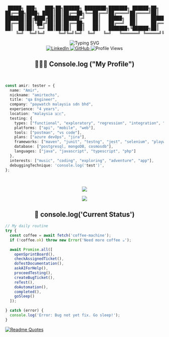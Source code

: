 <div align="center">
<pre>
 █████╗ ███╗   ███╗██╗██████╗ ████████╗███████╗ ██████╗██╗  ██╗███████╗
██╔══██╗████╗ ████║██║██╔══██╗╚══██╔══╝██╔════╝██╔════╝██║  ██║██╔════╝
███████║██╔████╔██║██║██████╔╝   ██║   █████╗  ██║     ███████║███████╗
██╔══██║██║╚██╔╝██║██║██╔══██╗   ██║   ██╔══╝  ██║     ██╔══██║╚════██║
██║  ██║██║ ╚═╝ ██║██║██║  ██║   ██║   ███████╗╚██████╗██║  ██║███████║
    ╚═╝  ╚═╝╚═╝     ╚═╝╚═╝╚═╝  ╚═╝   ╚═╝   ╚══════╝ ╚═════╝╚═╝  ╚═╝╚══════╝     
</pre>
</div>

<div align="center">
  <img src="https://readme-typing-svg.demolab.com?font=Fira+Code&duration=3000&pause=1000&color=6495ED&center=true&vCenter=true&width=435&lines=Bug+detective;Ctrl%2BC+%2B+Ctrl%2BV+Specialist;Automation+Tester;Debug+champion+%F0%9F%8F%86" alt="Typing SVG" />
</div>

<div align="center">
  <a href="https://www.linkedin.com/in/amirtechs/">
    <img src="https://img.shields.io/badge/LinkedIn-0077B5?style=for-the-badge&logo=linkedin&logoColor=white" alt="LinkedIn"/>
  </a>
  <a href="https://github.com/amirtechs">
    <img src="https://img.shields.io/badge/GitHub-100000?style=for-the-badge&logo=github&logoColor=white" alt="GitHub"/>
  </a>
  <img src="https://komarev.com/ghpvc/?username=amirtechs&style=for-the-badge&color=blue" alt="Profile Views"/>
</div>

<div align="center">
  <h2>🧑🏼‍💻 Console.log ("My Profile")</h2>
</div>

<br>
<div>

```typescript
const amir: tester = {
  name: "Amir",
  nickname: "amirtechs",
  title: "qa Engineer",
  company: "paywatch malaysia sdn bhd",
  experience: "4 years",
  location: "malaysia 🇲🇾",
  testing: {
    types: ["functional", "exploratory", "regression", "integration", "performance"],
    platforms: ["api", "mobile", "web"],
    tools: ["postman", "vs code"],
    plans: ["azure devOps", "jira"],
    frameworks: ["maven", "junit", "testng", "jest", "selenium", "playwright", "appium"],
    database: ["postgresql, mongoDB, cosmosdb"],
    languages: ["java", "javascript", "typescript", "php"]
  },
  interests: ["music", "coding", "exploring", "adventure", "app"],
  debuggingTechnique: 'console.log('test')',
};
```
</div>
</br>

<div>
  <p align="center">
    <img src="https://skillicons.dev/icons?i=postman,vscode,postgres,azure,maven,selenium,jest"/>
    </p>
    <p align="center">
    <img src="https://skillicons.dev/icons?i=postgresql,mongodb,java,javascript,typescript,php"/>
</p>
</div>

<div align="center">
  <h2>🎯 console.log('Current Status')</h2>
</div>

```javascript
// My daily routine
try {
  const coffee = await fetch('coffee-machine');
  if (!coffee.ok) throw new Error('Need more coffee ☕');
  
  await Promise.all([
    openSprintBoard(),
    checkAssignedTicket(),
    doTestDocumentation(),
    askAIForHelp(),
    proceedTesting(),
    createBugTicket(),
    reTest(),
    doAutomation(),
    completed(),
    goSleep()
  ]);
  
} catch (error) {
  console.log('Error: Bug not yet fix. Go sleep!');
}
```

[![Readme Quotes](https://quotes-github-readme.vercel.app/api?type=horizontal)](https://github.com/piyushsuthar/github-readme-quotes)